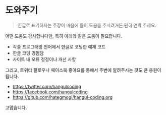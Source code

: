 # 도와주기

> 한글로 표기하자는 주장이 마음에 들어 도움을 주시려거든 편히 연락 주세요.

어떤 도움도 감사합니다만, 특히 아래와 같은 도움이 필요합니다.

* 각종 프로그래밍 언어에서 한글로 코딩한 예제 코드
* 한글 코딩 경험담
* 사이트 내 오류 정정이나 개선 사항

그리고, 트위터 팔로우나 페이스북 좋아요를 통해서 주변에 알려주시는 것도 큰 응원이 됩니다.

* <https://twitter.com/hangulcoding>
* <https://facebook.com/hangulcoding>
* <https://gitub.com/hategmogi/hangul-coding.org>

고맙습니다.
